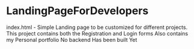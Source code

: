# LandingPageForDevelopers
index.html - Simple Landing page to be customized for different projects.
This project contains both the Registration and Login forms 
Also contains my Personal portfolio
No backend Has been built Yet

